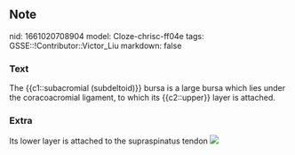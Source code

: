 ## Note
nid: 1661020708904
model: Cloze-chrisc-ff04e
tags: GSSE::!Contributor::Victor_Liu
markdown: false

### Text
The {{c1::subacromial (subdeltoid)}} bursa is a large bursa which lies under the coracoacromial ligament, to which its {{c2::upper}} layer is attached.

### Extra
Its lower layer is attached to the supraspinatus tendon <img src= 
"paste-d4293b6a025b4e6d060473e1e880067a1dcf12bd.jpg">
